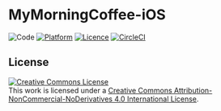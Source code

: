 # MyMorningCoffee-iOS

![Code](https://img.shields.io/badge/code-Swift-orange.svg)
[![Platform](https://img.shields.io/badge/platform-iOS-red.svg)](http://www.apple.com/ios/)
[![Licence](https://img.shields.io/badge/licence-CC%20BY--NC--ND%204.0-lightgrey.svg)](http://creativecommons.org/licenses/by-nc-nd/4.0/)
[![CircleCI](https://circleci.com/gh/roisagiv/MyMorningCoffee-iOS.svg?style=svg)](https://circleci.com/gh/roisagiv/MyMorningCoffee-iOS)

## License

[![Creative Commons License](https://i.creativecommons.org/l/by-nc-nd/4.0/88x31.png)](http://creativecommons.org/licenses/by-nc-nd/4.0/)  
This work is licensed under a [Creative Commons Attribution-NonCommercial-NoDerivatives 4.0 International License](http://creativecommons.org/licenses/by-nc-nd/4.0/).
